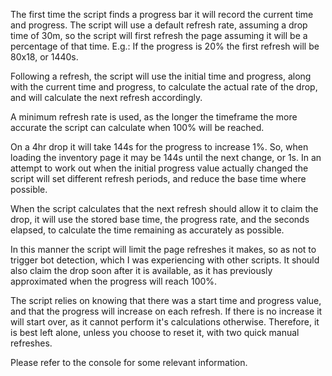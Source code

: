 The first time the script finds a progress bar it will record the current time and progress. The script will use a default refresh rate, assuming a drop time of 30m, so the script will first refresh the page assuming it will be a percentage of that time. E.g.: If the progress is 20% the first refresh will be 80x18, or 1440s.

Following a refresh, the script will use the initial time and progress, along with the current time and progress, to calculate the actual rate of the drop, and will calculate the next refresh accordingly.

A minimum refresh rate is used, as the longer the timeframe the more accurate the script can calculate when 100% will be reached.

On a 4hr drop it will take 144s for the progress to increase 1%. So, when loading the inventory page it may be 144s until the next change, or 1s. In an attempt to work out when the initial progress value actually changed the script will set different refresh periods, and reduce the base time where possible.

When the script calculates that the next refresh should allow it to claim the drop, it will use the stored base time, the progress rate, and the seconds elapsed, to calculate the time remaining as accurately as possible.

In this manner the script will limit the page refreshes it makes, so as not to trigger bot detection, which I was experiencing with other scripts. It should also claim the drop soon after it is available, as it has previously approximated when the progress will reach 100%.

The script relies on knowing that there was a start time and progress value, and that the progress will increase on each refresh. If there is no increase it will start over, as it cannot perform it's calculations otherwise. Therefore, it is best left alone, unless you choose to reset it, with two quick manual refreshes. 

Please refer to the console for some relevant information.